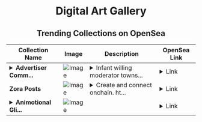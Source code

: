 <div align="center">

# Digital Art Gallery

## Trending Collections on OpenSea

| Collection Name                       | Image                                                                                     | Description                       | OpenSea Link                                                                                          |
|---------------------------------------|-------------------------------------------------------------------------------------------|-----------------------------------|--------------------------------------------------------------------------------------------------------|
| **<details><summary>Advertiser Comm...</summary>Advertiser Comment</details>** | ![Image](https://i.seadn.io/s/raw/files/d4d3c454af743493ce78c745594ffc39.jpg?w=500&auto=format?w=200&auto=format) | <details><summary>Infant willing moderator towns...</summary>Infant willing moderator township</details> | <details><summary>Link</summary>[Advertiser Comment](https://opensea.io/collection/advertiser-comment)</details> |
| **Zora Posts** | ![Image](https://i.seadn.io/s/raw/files/bdb0666f1859fd31e4f19590c3b91aa9.jpg?w=500&auto=format?w=200&auto=format) | <details><summary>Create and connect onchain. ht...</summary>Create and connect onchain. https://zora.co</details> | <details><summary>Link</summary>[Zora Posts](https://opensea.io/collection/zora-posts-9463)</details> |
| **<details><summary>Animotional Gli...</summary>Animotional Glitch</details>** | ![Image](https://i.seadn.io/s/raw/files/f28713df659c82885a357014b7a594ab.gif?w=500&auto=format?w=200&auto=format) |  | <details><summary>Link</summary>[Animotional Glitch](https://opensea.io/collection/animotional-glitch)</details> |

</div>